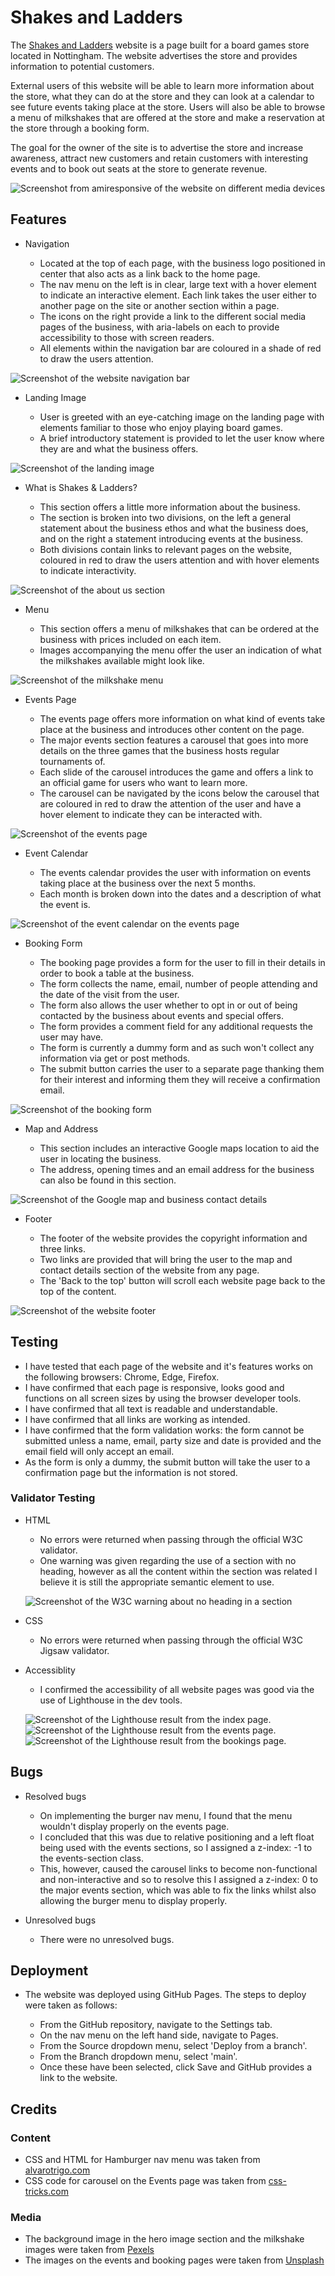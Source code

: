 # Shakes and Ladders

The [Shakes and Ladders](https://jfpaliga.github.io/shakes-and-ladders/) website is a page built for a board games store located in Nottingham. The website advertises
the store and provides information to potential customers.

External users of this website will be able to learn more information about the store, what they can do at the store and they can look at a calendar to
see future events taking place at the store. Users will also be able to browse a menu of milkshakes that are offered at the store and make a reservation
at the store through a booking form.

The goal for the owner of the site is to advertise the store and increase awareness, attract new customers and retain customers with interesting events and
to book out seats at the store to generate revenue.

![Screenshot from amiresponsive of the website on different media devices](assets/images/amiresponsive.png)

## Features

- Navigation

  - Located at the top of each page, with the business logo positioned in center that also acts as a link back to the home page.
  - The nav menu on the left is in clear, large text with a hover element to indicate an interactive element. Each link takes the user either to another page on the site or another section within a page.
  - The icons on the right provide a link to the different social media pages of the business, with aria-labels on each to provide accessibility to those with screen readers.
  - All elements within the navigation bar are coloured in a shade of red to draw the users attention.

![Screenshot of the website navigation bar](assets/images/nav-bar.png)

- Landing Image

  - User is greeted with an eye-catching image on the landing page with elements familiar to those who enjoy playing board games.
  - A brief introductory statement is provided to let the user know where they are and what the business offers.

![Screenshot of the landing image](assets/images/landing-image.png)

- What is Shakes & Ladders?

  - This section offers a little more information about the business.
  - The section is broken into two divisions, on the left a general statement about the business ethos and what the business does, and on the right a statement introducing events at the business.
  - Both divisions contain links to relevant pages on the website, coloured in red to draw the users attention and with hover elements to indicate interactivity.

![Screenshot of the about us section](assets/images/about-us.png)

- Menu

  - This section offers a menu of milkshakes that can be ordered at the business with prices included on each item.
  - Images accompanying the menu offer the user an indication of what the milkshakes available might look like.

![Screenshot of the milkshake menu](assets/images/milkshake-menu.png)

- Events Page

  - The events page offers more information on what kind of events take place at the business and introduces other content on the page.
  - The major events section features a carousel that goes into more details on the three games that the business hosts regular tournaments of.
  - Each slide of the carousel introduces the game and offers a link to an official game for users who want to learn more.
  - The carousel can be navigated by the icons below the carousel that are coloured in red to draw the attention of the user and have a hover element to indicate they can be interacted with.

![Screenshot of the events page](assets/images/events-page.png)

- Event Calendar

  - The events calendar provides the user with information on events taking place at the business over the next 5 months.
  - Each month is broken down into the dates and a description of what the event is.

![Screenshot of the event calendar on the events page](assets/images/event-calendar.png)

- Booking Form

  - The booking page provides a form for the user to fill in their details in order to book a table at the business.
  - The form collects the name, email, number of people attending and the date of the visit from the user.
  - The form also allows the user whether to opt in or out of being contacted by the business about events and special offers.
  - The form provides a comment field for any additional requests the user may have.
  - The form is currently a dummy form and as such won't collect any information via get or post methods.
  - The submit button carries the user to a separate page thanking them for their interest and informing them they will receive a confirmation email.

![Screenshot of the booking form](assets/images/booking-form.png)

- Map and Address

  - This section includes an interactive Google maps location to aid the user in locating the business.
  - The address, opening times and an email address for the business can also be found in this section.

![Screenshot of the Google map and business contact details](assets/images/map-and-address.png)

- Footer

  - The footer of the website provides the copyright information and three links.
  - Two links are provided that will bring the user to the map and contact details section of the website from any page.
  - The 'Back to the top' button will scroll each website page back to the top of the content.

![Screenshot of the website footer](assets/images/footer-bar.png)

## Testing

- I have tested that each page of the website and it's features works on the following browsers: Chrome, Edge, Firefox.
- I have confirmed that each page is responsive, looks good and functions on all screen sizes by using the browser developer tools.
- I have confirmed that all text is readable and understandable.
- I have confirmed that all links are working as intended.
- I have confirmed that the form validation works: the form cannot be submitted unless a name, email, party size and date is provided and the email field will only accept an email.
- As the form is only a dummy, the submit button will take the user to a confirmation page but the information is not stored.

### Validator Testing

- HTML

  - No errors were returned when passing through the official W3C validator.
  - One warning was given regarding the use of a section with no heading, however as all the content within the section was related I believe it is still the appropriate semantic element to use.

  ![Screenshot of the W3C warning about no heading in a section](assets/images/w3-html-warning.png)

- CSS

  - No errors were returned when passing through the official W3C Jigsaw validator.

- Accessiblity

  - I confirmed the accessibility of all website pages was good via the use of Lighthouse in the dev tools.

  ![Screenshot of the Lighthouse result from the index page.](assets/images/lighthouse-index.png)
  ![Screenshot of the Lighthouse result from the events page.](assets/images/lighthouse-events.png)
  ![Screenshot of the Lighthouse result from the bookings page.](assets/images/lighthouse-bookings.png)

## Bugs

- Resolved bugs

  - On implementing the burger nav menu, I found that the menu wouldn't display properly on the events page.
  - I concluded that this was due to relative positioning and a left float being used with the events sections, so I assigned a z-index: -1 to the events-section class.
  - This, however, caused the carousel links to become non-functional and non-interactive and so to resolve this I assigned a z-index: 0 to the major events section, which was able to fix the links whilst also allowing the burger menu to display properly.

- Unresolved bugs

  - There were no unresolved bugs.

## Deployment

- The website was deployed using GitHub Pages. The steps to deploy were taken as follows:

  - From the GitHub repository, navigate to the Settings tab.
  - On the nav menu on the left hand side, navigate to Pages.
  - From the Source dropdown menu, select 'Deploy from a branch'.
  - From the Branch dropdown menu, select 'main'.
  - Once these have been selected, click Save and GitHub provides a link to the website.

## Credits

### Content

- CSS and HTML for Hamburger nav menu was taken from [alvarotrigo.com](https://alvarotrigo.com/blog/hamburger-menu-css/)
- CSS code for carousel on the Events page was taken from [css-tricks.com](https://css-tricks.com/css-only-carousel/)

### Media

- The background image in the hero image section and the milkshake images were taken from [Pexels](https://www.pexels.com/)
- The images on the events and booking pages were taken from [Unsplash](https://unsplash.com/)
